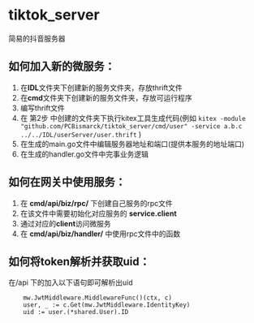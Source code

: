 # tiktok_server
简易的抖音服务器

## 如何加入新的微服务：
1. 在**IDL**文件夹下创建新的服务文件夹，存放thrift文件
2. 在**cmd**文件夹下创建新的服务文件夹，存放可运行程序
3. 编写thrift文件
4. 在 第2步 中创建的文件夹下执行kitex工具生成代码(例如 ```kitex -module "github.com/PCBismarck/tiktok_server/cmd/user" -service a.b.c ../../IDL/userServer/user.thrift``` )
5. 在生成的main.go文件中编辑服务器地址和端口(提供本服务的地址端口)
6. 在生成的handler.go文件中完事业务逻辑

## 如何在网关中使用服务：
1. 在 **cmd/api/biz/rpc/** 下创建自己服务的rpc文件
2. 在该文件中需要初始化对应服务的 **service.client**
3. 通过对应的**client**访问微服务
4. 在 **cmd/api/biz/handler/** 中使用rpc文件中的函数

## 如何将token解析并获取uid：
在/api 下的加入以下语句即可解析出uid
```golang
	mw.JwtMiddleware.MiddlewareFunc()(ctx, c)
	user, _ := c.Get(mw.JwtMiddleware.IdentityKey)
	uid := user.(*shared.User).ID
```
